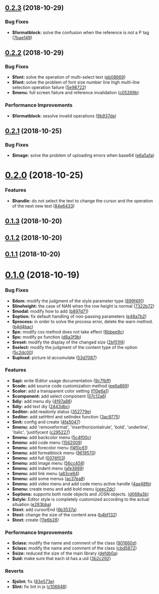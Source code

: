 <a name="0.2.3"></a>
## [0.2.3](https://github.com/iq9891/ieditor/compare/v0.2.2...v0.2.3) (2018-10-29)


### Bug Fixes

* **$formatblock:** solve the confusion when the reference is not a P tag ([7bae149](https://github.com/iq9891/ieditor/commit/7bae149))



<a name="0.2.2"></a>
## [0.2.2](https://github.com/iq9891/ieditor/compare/v0.2.1...v0.2.2) (2018-10-29)


### Bug Fixes

* **$font:** solve the operation of multi-select text ([eb08669](https://github.com/iq9891/ieditor/commit/eb08669))
* **$font:** solve the problem of font size number line high multi-line selection operation failure ([5e98722](https://github.com/iq9891/ieditor/commit/5e98722))
* **$menu:** full screen failure and reference invalidation ([c05269b](https://github.com/iq9891/ieditor/commit/c05269b))


### Performance Improvements

* **$formatblock:** sesolve invalid operations ([9b937de](https://github.com/iq9891/ieditor/commit/9b937de))



<a name="0.2.1"></a>
## [0.2.1](https://github.com/iq9891/ieditor/compare/v0.2.0...v0.2.1) (2018-10-25)


### Bug Fixes

* **$image:** solve the problem of uploading errors when base64 ([e6a5a1a](https://github.com/iq9891/ieditor/commit/e6a5a1a))



<a name="0.2.0"></a>
# [0.2.0](https://github.com/iq9891/ieditor/compare/v0.1.3...v0.2.0) (2018-10-25)


### Features

* **$handle:** do not select the text to change the cursor and the operation of the next new text ([84e6433](https://github.com/iq9891/ieditor/commit/84e6433))



<a name="0.1.3"></a>
## [0.1.3](https://github.com/iq9891/ieditor/compare/v0.1.2...v0.1.3) (2018-10-20)



<a name="0.1.2"></a>
## [0.1.2](https://github.com/iq9891/ieditor/compare/v0.1.1...v0.1.2) (2018-10-20)



<a name="0.1.1"></a>
## [0.1.1](https://github.com/iq9891/ieditor/compare/v0.1.0...v0.1.1) (2018-10-20)



<a name="0.1.0"></a>
# [0.1.0](https://github.com/iq9891/ieditor/compare/4fa5047...v0.1.0) (2018-10-19)


### Bug Fixes

* **$dom:** modify the judgment of the style parameter type ([899f491](https://github.com/iq9891/ieditor/commit/899f491))
* **$lineheight:** the case of NAN when the row height is normal ([7322b72](https://github.com/iq9891/ieditor/commit/7322b72))
* **$modal:** modify how to add ([b897d71](https://github.com/iq9891/ieditor/commit/b897d71))
* **$option:** fix default handling of non-passing parameters ([e48a7b2](https://github.com/iq9891/ieditor/commit/e48a7b2))
* **$process:** in order to solve the process error, delete the warn method. ([b4d4bac](https://github.com/iq9891/ieditor/commit/b4d4bac))
* **$px:** modify css method does not take effect ([6bbee9c](https://github.com/iq9891/ieditor/commit/6bbee9c))
* **$px:** modify px function ([d8a3f9b](https://github.com/iq9891/ieditor/commit/d8a3f9b))
* **$reset:** modify the display of the changed size ([2bf51f4](https://github.com/iq9891/ieditor/commit/2bf51f4))
* **$select:** modify the judgment of the content type of the option ([5c2dc00](https://github.com/iq9891/ieditor/commit/5c2dc00))
* **$upload:** picture id accumulate ([53d7087](https://github.com/iq9891/ieditor/commit/53d7087))


### Features

* **$api:** write IEditor usage documentation ([9c7fbff](https://github.com/iq9891/ieditor/commit/9c7fbff))
* **$code:** add source code customization method ([ee6a869](https://github.com/iq9891/ieditor/commit/ee6a869))
* **$color:** add a transparent color setting ([f10e6a1](https://github.com/iq9891/ieditor/commit/f10e6a1))
* **$component:** add select component ([07c12a6](https://github.com/iq9891/ieditor/commit/07c12a6))
* **$diy:** add menu diy ([4f97a88](https://github.com/iq9891/ieditor/commit/4f97a88))
* **$diy:** add text diy ([2443dbc](https://github.com/iq9891/ieditor/commit/2443dbc))
* **$editor:** add readonly status ([352779e](https://github.com/iq9891/ieditor/commit/352779e))
* **$editor:** add setHtml and setIndex function ([3ac9775](https://github.com/iq9891/ieditor/commit/3ac9775))
* **$init:** config and create ([4fa5047](https://github.com/iq9891/ieditor/commit/4fa5047))
* **$menu:** add 'removeformat', 'inserthorizontalrule', 'bold', 'underline', 'italic', 'justifycent ([c295227](https://github.com/iq9891/ieditor/commit/c295227))
* **$menu:** add backcolor menu ([5c4f00c](https://github.com/iq9891/ieditor/commit/5c4f00c))
* **$menu:** add code menu ([1562009](https://github.com/iq9891/ieditor/commit/1562009))
* **$menu:** add forecolor menu ([f4f0c61](https://github.com/iq9891/ieditor/commit/f4f0c61))
* **$menu:** add formatblock menu ([9619570](https://github.com/iq9891/ieditor/commit/9619570))
* **$menu:** add full ([0074f03](https://github.com/iq9891/ieditor/commit/0074f03))
* **$menu:** add image menu ([56cc458](https://github.com/iq9891/ieditor/commit/56cc458))
* **$menu:** add indent menu ([afe3669](https://github.com/iq9891/ieditor/commit/afe3669))
* **$menu:** add link menu ([a83ce84](https://github.com/iq9891/ieditor/commit/a83ce84))
* **$menu:** add some menus ([ac37ea8](https://github.com/iq9891/ieditor/commit/ac37ea8))
* **$menu:** add video menu and add code menu active handle ([4ae48fb](https://github.com/iq9891/ieditor/commit/4ae48fb))
* **$menu:** create menu and add bold menu ([ceec2dc](https://github.com/iq9891/ieditor/commit/ceec2dc))
* **$options:** supports both node objects and JOSN objects. ([d068a3b](https://github.com/iq9891/ieditor/commit/d068a3b))
* **$style:** Editor style is completely customized according to the actual situation ([e283bba](https://github.com/iq9891/ieditor/commit/e283bba))
* **$text:** add cursorEnd ([6b3537a](https://github.com/iq9891/ieditor/commit/6b3537a))
* **$text:** change the size of the content area ([b4bf132](https://github.com/iq9891/ieditor/commit/b4bf132))
* **$text:** create ([11e6b28](https://github.com/iq9891/ieditor/commit/11e6b28))


### Performance Improvements

* **$class:** modify the name and comment of the class ([901660d](https://github.com/iq9891/ieditor/commit/901660d))
* **$class:** modify the name and comment of the class ([cbd5872](https://github.com/iq9891/ieditor/commit/cbd5872))
* **$size:** reduced the size of the main library ([defdb0a](https://github.com/iq9891/ieditor/commit/defdb0a))
* **$uid:** make sure that each id has a uid ([3b2c292](https://github.com/iq9891/ieditor/commit/3b2c292))


### Reverts

* **$jslint:** fix ([83e573e](https://github.com/iq9891/ieditor/commit/83e573e))
* **$lint:** fix lint in js ([c106848](https://github.com/iq9891/ieditor/commit/c106848))




